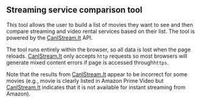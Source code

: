 ## Streaming service comparison tool

This tool allows the user to build a list of movies they want to see and then compare streaming and video rental services based on their list. The tool is powered by the [CanIStream.It](http://canistream.it) API.

The tool runs entirely within the browser, so all data is lost when the page reloads. [CanIStream.It](http://canistream.it) only accepts `http` requests so most browsers will generate mixed content errors if page is accessed through`https`.

Note that the results from [CanIStream.It](http://canistream.it) appear to be incorrect for some movies (e.g., movie is clearly listed in Amazon Prime Video but [CanIStream.It](http://canistream.it) indicates that it is not available for instant streaming from Amazon).